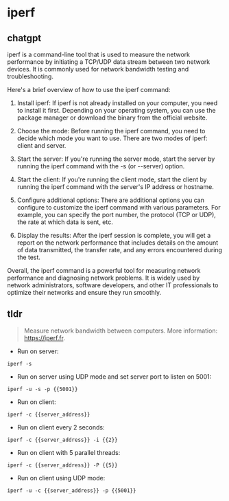 # iperf 
## chatgpt 
iperf is a command-line tool that is used to measure the network performance by initiating a TCP/UDP data stream between two network devices. It is commonly used for network bandwidth testing and troubleshooting.

Here's a brief overview of how to use the iperf command:

1. Install iperf: If iperf is not already installed on your computer, you need to install it first. Depending on your operating system, you can use the package manager or download the binary from the official website.

2. Choose the mode: Before running the iperf command, you need to decide which mode you want to use. There are two modes of iperf: client and server.

3. Start the server: If you're running the server mode, start the server by running the iperf command with the -s (or --server) option.

4. Start the client: If you're running the client mode, start the client by running the iperf command with the server's IP address or hostname.

5. Configure additional options: There are additional options you can configure to customize the iperf command with various parameters. For example, you can specify the port number, the protocol (TCP or UDP), the rate at which data is sent, etc.

6. Display the results: After the iperf session is complete, you will get a report on the network performance that includes details on the amount of data transmitted, the transfer rate, and any errors encountered during the test.

Overall, the iperf command is a powerful tool for measuring network performance and diagnosing network problems. It is widely used by network administrators, software developers, and other IT professionals to optimize their networks and ensure they run smoothly. 

## tldr 
 
> Measure network bandwidth between computers.
> More information: <https://iperf.fr>.

- Run on server:

`iperf -s`

- Run on server using UDP mode and set server port to listen on 5001:

`iperf -u -s -p {{5001}}`

- Run on client:

`iperf -c {{server_address}}`

- Run on client every 2 seconds:

`iperf -c {{server_address}} -i {{2}}`

- Run on client with 5 parallel threads:

`iperf -c {{server_address}} -P {{5}}`

- Run on client using UDP mode:

`iperf -u -c {{server_address}} -p {{5001}}`
